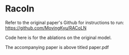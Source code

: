 # Racoln

Refer to the original paper's Github for instructions to run: https://github.com/MovingKyu/RACoLN

Code here is for the ablations on the original model.

The accompanying paper is above titled paper.pdf
